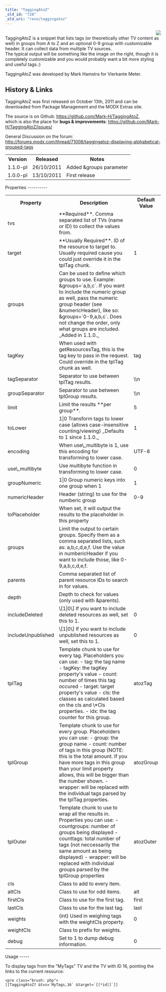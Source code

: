 ```yaml
---
title: "TaggingAtoZ"
_old_id: "728"
_old_uri: "revo/taggingatoz"
---
```


<span class="image-wrap" style="float: right">[![](/download/thumbnails/36634655/taggingatoz1.PNG)](/download/attachments/36634655/taggingatoz1.PNG)</span>  
TaggingAtoZ is a snippet that lists tags (or theoretically other TV content as well) in groups from A to Z and an optional 0-9 group with customizable header. It can collect data from multiple TV sources.   
The typical output will be something like the image on the right, though it is completely customizable and you would probably want a bit more styling and useful tags.:)

TaggingAtoZ was developed by Mark Hamstra for Vierkante Meter.

History & Links
---------------

TaggingAtoZ was first released on October 13th, 2011 and can be downloaded from Package Management and the MODX Extras site.

The source is on Github: <https://github.com/Mark-H/TaggingAtoZ>,   
which is also the place for **bugs & improvements**: <https://github.com/Mark-H/TaggingAtoZ/issues/>

General Discussion on the forum: <http://forums.modx.com/thread/71008/taggingatoz-displaying-alphabetical-grouped-tags>

<table><tbody><tr><th>Version   
</th><th>Released   
</th><th>Notes   
</th></tr><tr><td>1.1.0-pl   
</td><td>26/10/2011   
</td><td>Added &groups parameter   
</td></tr><tr><td>1.0.0-pl   
</td><td>13/10/2011   
</td><td>First release   
</td></tr></tbody></table>Properties
----------

<table><tbody><tr><th>Property   
</th><th>Description   
</th><th>Default Value   
</th></tr><tr><td>tvs   
</td><td>**Required**. Comma separated list of TVs (name or ID) to collect the values from.   
</td><td> </td></tr><tr><td>target   
</td><td>**Usually Required**. ID of the resource to target to. Usually required cause you could just override it in the tplTag chunk.   
</td><td>1   
</td></tr><tr><td>groups   
</td><td>Can be used to define which groups to use. Example: &groups=`a,b,c`. If you want to include the numeric group as well, pass the numeric group header (see &numericHeader), like so: &groups=`0-9,a,b,c`. Does not change the order, only what groups are included. _Added in 1.1.0._  
</td><td> </td></tr><tr><td>tagKey   
</td><td>When used with getResourcesTag, this is the tag key to pass in the request. Could override in the tplTag chunk as well.   
</td><td>tag   
</td></tr><tr><td>tagSeparator   
</td><td>Separator to use between tplTag results.   
</td><td>\\n   
</td></tr><tr><td>groupSeparator   
</td><td>Separator to use between tplGroup results.   
</td><td>\\n   
</td></tr><tr><td>limit   
</td><td>Limit the results **per group**.   
</td><td>5   
</td></tr><tr><td>toLower   
</td><td>1|0 Transform tags to lower case (allows case-insensitive counting/viewing) _Defaults to 1 since 1.1.0._  
</td><td>1   
</td></tr><tr><td>encoding   
</td><td>When use\_multibyte is 1, use this encoding for transforming to lower case.   
</td><td>UTF-8   
</td></tr><tr><td>use\_multibyte   
</td><td>Use multibyte function in transforming to lower case.   
</td><td>0   
</td></tr><tr><td>groupNumeric   
</td><td>1|0 Group numeric keys into one group when 1   
</td><td>1   
</td></tr><tr><td>numericHeader   
</td><td>Header (string) to use for the numberic group   
</td><td>0-9   
</td></tr><tr><td>toPlaceholder   
</td><td>When set, it will output the results to the placeholder in this property   
</td><td> </td></tr><tr><td>groups   
</td><td>Limit the output to certain groups. Specify them as a comma separated lists, such as: a,b,c,d,e,f. Use the value in numbericHeader if you want to include those, like 0-9,a,b,c,d,e,f.   
</td><td> </td></tr><tr><td>parents   
</td><td>Comma separated list of parent resource IDs to search in for values.   
</td><td> </td></tr><tr><td>depth   
</td><td>Depth to check for values (only used with &parents).   
</td><td> </td></tr><tr><td>includeDeleted   
</td><td>\[1|0\] If you want to include deleted resources as well, set this to 1.   
</td><td>0   
</td></tr><tr><td>includeUnpublished   
</td><td>\[1|0\] If you want to include unpublished resources as well, set this to 1.   
</td><td>0   
</td></tr><tr><td>tplTag   
</td><td>Template chunk to use for every tag.   
Placeholders you can use:   
- tag: the tag name
- tagKey: the tagKey property's value
- count: number of times this tag occured
- target: target property's value
- cls: the classes as calculated based on the cls and \*Cls properties.
- idx: the tag counter for this group.

</td><td>atozTag   
</td></tr><tr><td>tplGroup   
</td><td>Template chunk to use for every group.   
Placeholders you can use:   
- group: the group name
- count: number of tags in this group (NOTE: this is the total amount. If you have more tags in this group than your limit property allows, this will be bigger than the number shown.
- wrapper: will be replaced with the individual tags parsed by the tplTag properties.

</td><td>atozGroup   
</td></tr><tr><td>tplOuter   
</td><td>Template chunk to use to wrap all the results in.   
Properties you can use:   
- countgroups: number of groups being displayed
- counttags: total number of tags (not neccessarily the same amount as being displayed)
- wrapper: will be replaced with individual groups parsed by the tplGroup properties

</td><td>atozOuter   
</td></tr><tr><td>cls   
</td><td>Class to add to every item.   
</td><td> </td></tr><tr><td>altCls   
</td><td>Class to use for odd items.   
</td><td>alt   
</td></tr><tr><td>firstCls   
</td><td>Class to use for the first tag.   
</td><td>first   
</td></tr><tr><td>lastCls   
</td><td>Class to use for the last tag.   
</td><td>last   
</td></tr><tr><td>weights   
</td><td>(int) Used in weighing tags with the weightCls property.   
</td><td>0   
</td></tr><tr><td>weightCls   
</td><td>Class to prefix for weights.   
</td><td> </td></tr><tr><td>debug   
</td><td>Set to 1 to dump debug information.   
</td><td>0   
</td></tr></tbody></table>Usage
-----

To display tags from the "MyTags" TV and the TV with ID 16, pointing the links to the current resource:

```
<pre class="brush: php">
[[TaggingAtoZ? &tvs=`MyTags,16` &target=`[[*id]]`]]

```